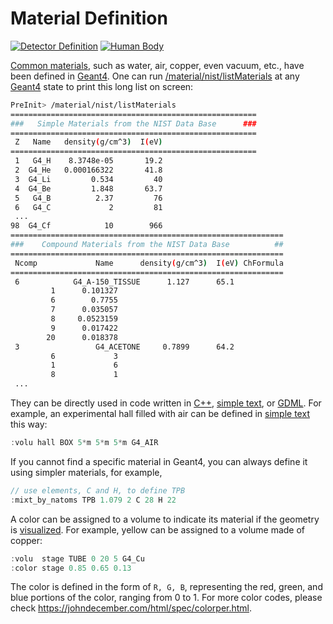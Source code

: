 # Material Definition

[![Detector Definition](https://img.shields.io/badge/Detector-Definition-blue?style=flat)](..)
[![Human Body](https://img.shields.io/badge/Human-Body-orange?style=flat)](body)

[Common materials][], such as water, air, copper, even vacuum, etc., have been defined in [Geant4][]. One can run [/material/nist/listMaterials][] at any [Geant4][] state to print this long list on screen:

~~~sh
PreInit> /material/nist/listMaterials
=======================================================
###   Simple Materials from the NIST Data Base      ###
=======================================================
 Z   Name   density(g/cm^3)  I(eV)
=======================================================
 1   G4_H    8.3748e-05       19.2
 2  G4_He   0.000166322       41.8
 3  G4_Li         0.534         40
 4  G4_Be         1.848       63.7
 5   G4_B          2.37         76
 6   G4_C             2         81
 ...
98  G4_Cf            10        966
=============================================================
###    Compound Materials from the NIST Data Base          ##
=============================================================
 Ncomp             Name      density(g/cm^3)  I(eV) ChFormula
=============================================================
 6            G4_A-150_TISSUE      1.127      65.1
         1      0.101327
         6        0.7755
         7      0.035057
         8     0.0523159
         9      0.017422
        20      0.018378
 3                 G4_ACETONE     0.7899      64.2
         6             3
         1             6
         8             1
 ...
~~~

They can be directly used in code written in [C++][], [simple text][tg], or [GDML][]. For example, an experimental hall filled with air can be defined in [simple text][tg] this way:

~~~cpp
:volu hall BOX 5*m 5*m 5*m G4_AIR
~~~

If you cannot find a specific material in Geant4, you can always define it using simpler materials, for example,

~~~cpp
// use elements, C and H, to define TPB
:mixt_by_natoms TPB 1.079 2 C 28 H 22
~~~

A color can be assigned to a volume to indicate its material if the geometry is [visualized](../../visualization). For example, yellow can be assigned to a volume made of copper:

```cpp
:volu  stage TUBE 0 20 5 G4_Cu
:color stage 0.85 0.65 0.13
```

The color is defined in the form of `R, G, B`, representing the red, green, and blue portions of the color, ranging from 0 to 1. For more color codes, please check <https://johndecember.com/html/spec/colorper.html>.

[common materials]: https://geant4-userdoc.web.cern.ch/UsersGuides/ForApplicationDeveloper/html/Appendix/materialNames.html
[Geant4]: https://physino.xyz/geant4
[/material/nist/listMaterials]: http://geant4-userdoc.web.cern.ch/geant4-userdoc/UsersGuides/ForApplicationDeveloper/html/Control/AllResources/Control/UIcommands/_material_nist_.html
[C++]: https://geant4-userdoc.web.cern.ch/UsersGuides/ForApplicationDeveloper/html/Detector/material.html
[tg]: https://geant4-userdoc.web.cern.ch/UsersGuides/ForApplicationDeveloper/html/Detector/Geometry/geomASCII.html
[GDML]: https://geant4-userdoc.web.cern.ch/UsersGuides/ForApplicationDeveloper/html/Detector/Geometry/geomXML.html

